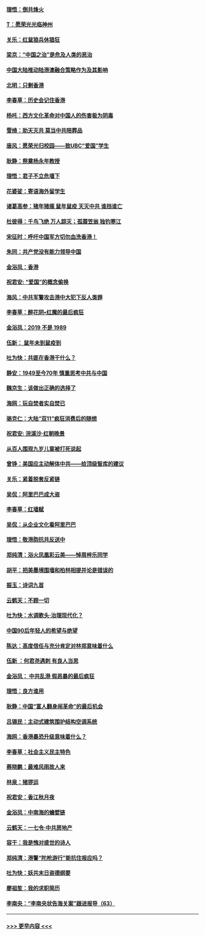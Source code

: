 #### [理悟：倒共烽火](../pages/nsc993/n11668844.md?t=11210722) 
#### [T：愿荣光光临神州](../pages/nsc993/n11668421.md?t=11210722) 
#### [关乐：红鼠狼兵休猖狂](../pages/nsc993/n11668378.md?t=11210722) 
#### [梁京：“中国之治”是危及人类的恶治](../pages/nsc993/n11668328.md?t=11210722) 
#### [中国大陆推动陆港澳融合策略作为及其影响](../pages/nsc993/n11668157.md?t=11210722) 
#### [北明：只剩香港](../pages/nsc993/n11668002.md?t=11210722) 
#### [李春草：历史会记住香港](../pages/nsc993/n11667927.md?t=11210722) 
#### [杨吒：西方文化革命对中国人的伤害极为阴毒](../pages/nsc993/n11664521.md?t=11210722) 
#### [雪绮：助天灭共 莫当中共陪葬品](../pages/nsc993/n11662650.md?t=11210722) 
#### [唐风：愿荣光归校园——致UBC“爱国”学生](../pages/nsc993/n11662194.md?t=11210722) 
#### [耿静：祭奠杨永年教授](../pages/nsc993/n11662514.md?t=11210722) 
#### [理悟：君子不立危墙下](../pages/nsc993/n11662172.md?t=11210722) 
#### [花婆娑：寄语海外留学生](../pages/nsc993/n11662121.md?t=11210722) 
#### [诸葛高参：猪年猪瘟 鼠年鼠疫 天灭中共 谁挡谁亡](../pages/nsc993/n11661980.md?t=11210722) 
#### [杜彼得：千鸟飞绝 万人踪灭；孤蓑笠翁 独钓寒江](../pages/nsc993/n11661170.md?t=11210722) 
#### [宋征时：呼吁中国军方切勿血洗香港！](../pages/nsc993/n11415318.md?t=11210722) 
#### [朱同：共产党没有能力领导中国](../pages/nsc993/n11660421.md?t=11210722) 
#### [金浴凤：香港](../pages/nsc993/n11660419.md?t=11210722) 
#### [祝君安: “爱国”的概念偷换](../pages/nsc993/n11659706.md?t=11210722) 
#### [海风：中共军警攻击港中大犯下反人类罪](../pages/nsc993/n11659632.md?t=11210722) 
#### [李春草：醉花阴•红魔的最后疯狂](../pages/nsc993/n11659287.md?t=11210722) 
#### [金浴凤：2019 不是 1989](../pages/nsc993/n11657663.md?t=11210722) 
#### [伍新： 鼠年未到鼠疫到](../pages/nsc993/n11655098.md?t=11210722) 
#### [吐为快：共匪在香港干什么？](../pages/nsc993/n11654891.md?t=11210722) 
#### [静安：1949至今70年 慎重思考中共与中国](../pages/nsc993/n11651244.md?t=11210722) 
#### [魏京生：该做出正确的选择了](../pages/nsc993/n11653084.md?t=11210722) 
#### [海网：玩自焚者实自焚已](../pages/nsc993/n11652423.md?t=11210722) 
#### [骆克仁：大陆“双11”疯狂消费后的随想](../pages/nsc993/n11652305.md?t=11210722) 
#### [祝君安: 浣溪沙·红朝晚景](../pages/nsc993/n11652258.md?t=11210722) 
#### [从百人围观九岁儿童被打死说起](../pages/nsc993/n11651030.md?t=11210722) 
#### [曾铮：美国应主动解体中共——给顶级智库的建议](../pages/nsc993/n11649888.md?t=11210722) 
#### [关乐：紧着脱套反紧链](../pages/nsc993/n11649069.md?t=11210722) 
#### [吴侃：阿里巴巴成大盗](../pages/nsc993/n11645523.md?t=11210722) 
#### [李春草：红墙赋](../pages/nsc993/n11646389.md?t=11210722) 
#### [吴侃：从企业文化看阿里巴巴](../pages/nsc993/n11645476.md?t=11210722) 
#### [理悟：敬港胞抗共反送中](../pages/nsc993/n11645466.md?t=11210722) 
#### [郑纯清：浴火凤凰彩云美——悼周梓乐同学](../pages/nsc993/n11645155.md?t=11210722) 
#### [胡平：把美墨境围墙和柏林相提并论是错误的](../pages/nsc993/n11645134.md?t=11210722) 
#### [振玉：诗词九首](../pages/nsc993/n11644081.md?t=11210722) 
#### [云鹤天：不顾一切](../pages/nsc993/n11643508.md?t=11210722) 
#### [吐为快：水调歌头·治理现代化？](../pages/nsc993/n11643485.md?t=11210722) 
#### [中国90后年轻人的希望与绝望](../pages/nsc993/n11642317.md?t=11210722) 
#### [陈达：高度信任与充分肯定对林郑意味着什么](../pages/nsc993/n11641441.md?t=11210722) 
#### [伍新 ：何君尧遇刺 有良人当思](../pages/nsc993/n11641503.md?t=11210722) 
#### [金浴凤： 中共乱港  假恶暴的最后疯狂](../pages/nsc993/n11641495.md?t=11210722) 
#### [理悟：良方谁用](../pages/nsc993/n11641463.md?t=11210722) 
#### [耿静：中国“富人翻身闹革命”的最后机会](../pages/nsc993/n11640655.md?t=11210722) 
#### [吕锡民：主动式建筑围护结构空调系统](../pages/nsc993/n11640168.md?t=11210722) 
#### [海网：香港暴恐升级意味着什么？](../pages/nsc993/n11635904.md?t=11210722) 
#### [李春草：社会主义民主特色](../pages/nsc993/n11634657.md?t=11210722) 
#### [蔡晓鹏：最难风雨故人来](../pages/nsc993/n11633145.md?t=11210722) 
#### [林泉：猪猡运](../pages/nsc993/n11631469.md?t=11210722) 
#### [祝君安：香江秋月夜](../pages/nsc993/n11631440.md?t=11210722) 
#### [金浴凤：中南海的蟾嬖链](../pages/nsc993/n11631290.md?t=11210722) 
#### [云鹤天：一七令·中共房地产](../pages/nsc993/n11630084.md?t=11210722) 
#### [容干：我是愧对盛世的诗人](../pages/nsc993/n11630059.md?t=11210722) 
#### [郑纯清：港警“陀枪游行”能抗住报应吗？](../pages/nsc993/n11629999.md?t=11210722) 
#### [吐为快：妖共末日盗德纲要](../pages/nsc993/n11628610.md?t=11210722) 
#### [廖祖笙：我的求职简历](../pages/nsc993/n11628492.md?t=11210722) 
#### [李南央：“李南央状告海关案”跟进报导（63）](../pages/nsc993/n11627039.md?t=11210722) 

----
#### [ >>> 更早内容 <<< ](../indexes/nsc993-earlier.md)
